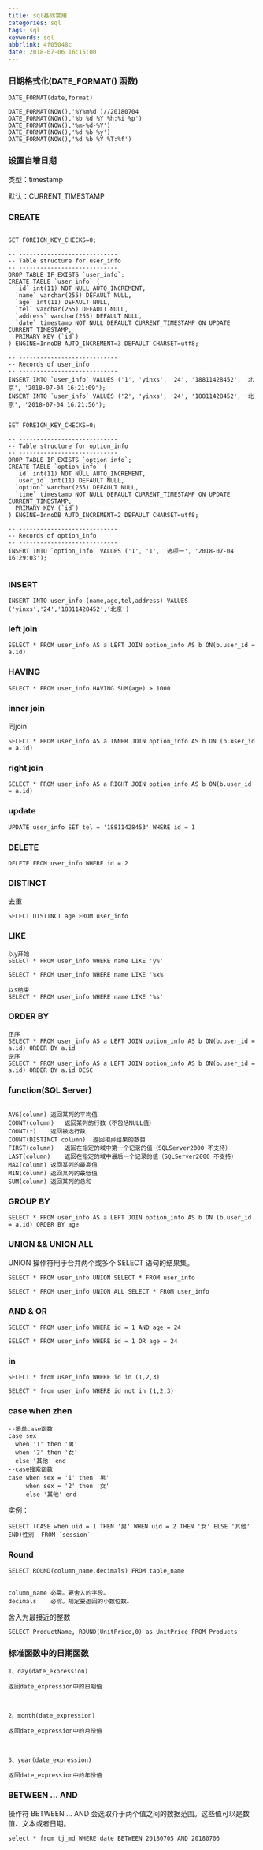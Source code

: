 ```yaml
---
title: sql基础常用
categories: sql
tags: sql
keywords: sql
abbrlink: 4f05048c
date: 2018-07-06 16:15:00
---
```


### 日期格式化(DATE_FORMAT() 函数)

```
DATE_FORMAT(date,format)

DATE_FORMAT(NOW(),'%Y%m%d')//20180704
DATE_FORMAT(NOW(),'%b %d %Y %h:%i %p')
DATE_FORMAT(NOW(),'%m-%d-%Y')
DATE_FORMAT(NOW(),'%d %b %y')
DATE_FORMAT(NOW(),'%d %b %Y %T:%f')

```

### 设置自增日期

类型：timestamp

默认：CURRENT_TIMESTAMP


### CREATE

```

SET FOREIGN_KEY_CHECKS=0;

-- ----------------------------
-- Table structure for user_info
-- ----------------------------
DROP TABLE IF EXISTS `user_info`;
CREATE TABLE `user_info` (
  `id` int(11) NOT NULL AUTO_INCREMENT,
  `name` varchar(255) DEFAULT NULL,
  `age` int(11) DEFAULT NULL,
  `tel` varchar(255) DEFAULT NULL,
  `address` varchar(255) DEFAULT NULL,
  `date` timestamp NOT NULL DEFAULT CURRENT_TIMESTAMP ON UPDATE CURRENT_TIMESTAMP,
  PRIMARY KEY (`id`)
) ENGINE=InnoDB AUTO_INCREMENT=3 DEFAULT CHARSET=utf8;

-- ----------------------------
-- Records of user_info
-- ----------------------------
INSERT INTO `user_info` VALUES ('1', 'yinxs', '24', '18811428452', '北京', '2018-07-04 16:21:09');
INSERT INTO `user_info` VALUES ('2', 'yinxs', '24', '18811428452', '北京', '2018-07-04 16:21:56');

```

```

SET FOREIGN_KEY_CHECKS=0;

-- ----------------------------
-- Table structure for option_info
-- ----------------------------
DROP TABLE IF EXISTS `option_info`;
CREATE TABLE `option_info` (
  `id` int(11) NOT NULL AUTO_INCREMENT,
  `user_id` int(11) DEFAULT NULL,
  `option` varchar(255) DEFAULT NULL,
  `time` timestamp NOT NULL DEFAULT CURRENT_TIMESTAMP ON UPDATE CURRENT_TIMESTAMP,
  PRIMARY KEY (`id`)
) ENGINE=InnoDB AUTO_INCREMENT=2 DEFAULT CHARSET=utf8;

-- ----------------------------
-- Records of option_info
-- ----------------------------
INSERT INTO `option_info` VALUES ('1', '1', '选项一', '2018-07-04 16:29:03');


```

### INSERT

```
INSERT INTO user_info (name,age,tel,address) VALUES ('yinxs','24','18811428452','北京')

```

### left join

```
SELECT * FROM user_info AS a LEFT JOIN option_info AS b ON(b.user_id = a.id)

```

### HAVING

```
SELECT * FROM user_info HAVING SUM(age) > 1000

```

### inner join

同join

```
SELECT * FROM user_info AS a INNER JOIN option_info AS b ON (b.user_id = a.id)

```

### right join 

```
SELECT * FROM user_info AS a RIGHT JOIN option_info AS b ON(b.user_id = a.id)

```

### update

```
UPDATE user_info SET tel = '18811428453' WHERE id = 1

```

### DELETE

```
DELETE FROM user_info WHERE id = 2

```

### DISTINCT

去重

```
SELECT DISTINCT age FROM user_info

```

### LIKE

```
以y开始
SELECT * FROM user_info WHERE name LIKE 'y%'

SELECT * FROM user_info WHERE name LIKE '%x%'

以s结束
SELECT * FROM user_info WHERE name LIKE '%s'

```

### ORDER BY

```
正序
SELECT * FROM user_info AS a LEFT JOIN option_info AS b ON(b.user_id = a.id) ORDER BY a.id 
逆序
SELECT * FROM user_info AS a LEFT JOIN option_info AS b ON(b.user_id = a.id) ORDER BY a.id DESC

```

### function(SQL Server)

```

AVG(column)	返回某列的平均值
COUNT(column)	返回某列的行数（不包括NULL值）
COUNT(*)	返回被选行数
COUNT(DISTINCT column)	返回相异结果的数目
FIRST(column)	返回在指定的域中第一个记录的值（SQLServer2000 不支持）
LAST(column)	返回在指定的域中最后一个记录的值（SQLServer2000 不支持）
MAX(column)	返回某列的最高值
MIN(column)	返回某列的最低值
SUM(column)	返回某列的总和

```

### GROUP BY

```
SELECT * FROM user_info AS a LEFT JOIN option_info AS b ON (b.user_id = a.id) ORDER BY age

```

### UNION  && UNION ALL

UNION 操作符用于合并两个或多个 SELECT 语句的结果集。

```
SELECT * FROM user_info UNION SELECT * FROM user_info

SELECT * FROM user_info UNION ALL SELECT * FROM user_info

```

### AND & OR 

```
SELECT * FROM user_info WHERE id = 1 AND age = 24

SELECT * FROM user_info WHERE id = 1 OR age = 24

```

### in

```
SELECT * from user_info WHERE id in (1,2,3)

SELECT * from user_info WHERE id not in (1,2,3)

```

### case when zhen

```
--简单case函数
case sex
  when '1' then '男'
  when '2' then '女’
  else '其他' end
--case搜索函数
case when sex = '1' then '男'
     when sex = '2' then '女'
     else '其他' end

```
实例：

```
SELECT (CASE when uid = 1 THEN '男' WHEN uid = 2 THEN '女' ELSE '其他' END)性别  FROM `session` 

```

### Round


```
SELECT ROUND(column_name,decimals) FROM table_name


column_name	必需。要舍入的字段。
decimals	必需。规定要返回的小数位数。
```


舍入为最接近的整数

```
SELECT ProductName, ROUND(UnitPrice,0) as UnitPrice FROM Products

```


### 标准函数中的日期函数

```
1、day(date_expression)

返回date_expression中的日期值

 

2、month(date_expression)

返回date_expression中的月份值

 

3、year(date_expression)

返回date_expression中的年份值

```


### BETWEEN ... AND

操作符 BETWEEN ... AND 会选取介于两个值之间的数据范围。这些值可以是数值、文本或者日期。

```
select * from tj_md WHERE date BETWEEN 20180705 AND 20180706

```